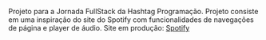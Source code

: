Projeto para a Jornada FullStack da Hashtag Programação. Projeto consiste em uma inspiração do site do Spotify com funcionalidades de navegações de página e player de áudio. 
Site em produção: [Spotify](https://spotify-smz0.onrender.com/)
